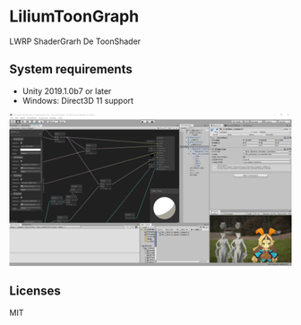 # LiliumToonGraph

LWRP ShaderGrarh De ToonShader

## System requirements

+ Unity 2019.1.0b7 or later
+ Windows: Direct3D 11 support

![](./Docs/screenshot2.png)

## Licenses

MIT

